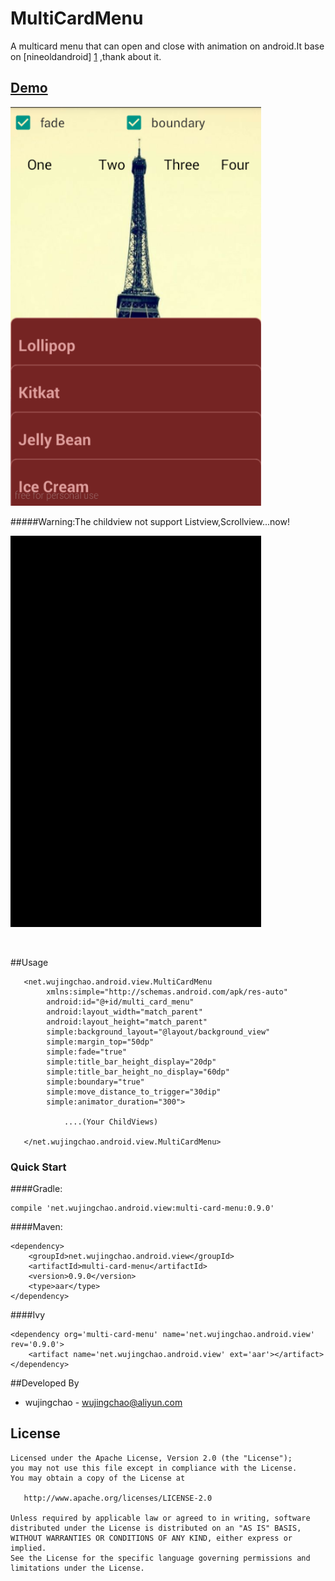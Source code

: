 # MultiCardMenu
 A multicard menu that can open and close with animation on android.It base on [nineoldandroid] [1] ,thank about it.

## <a href="./demo.apk">Demo</a>

   <img src="./multi_card_menu_demo_static.png"  width="401" heigit="638" alt="Screenshot"/>


#####Warning:The childview not support Listview,Scrollview...now!
<br/>
<p>
   <img src="./multi_card_menu_demo.gif"  width="401" heigit="638" alt="Screenshot"/>
</p>

<br/>

##Usage
	
	   <net.wujingchao.android.view.MultiCardMenu
	        xmlns:simple="http://schemas.android.com/apk/res-auto"
	        android:id="@+id/multi_card_menu"
	        android:layout_width="match_parent"
	        android:layout_height="match_parent"
	        simple:background_layout="@layout/background_view"
	        simple:margin_top="50dp"
	        simple:fade="true"
	        simple:title_bar_height_display="20dp"
	        simple:title_bar_height_no_display="60dp"
	        simple:boundary="true"
			simple:move_distance_to_trigger="30dip"
			simple:animator_duration="300">

				....(Your ChildViews)

	   </net.wujingchao.android.view.MultiCardMenu>
	
### Quick Start

####Gradle:

	compile 'net.wujingchao.android.view:multi-card-menu:0.9.0'

####Maven:
	
	<dependency>
		<groupId>net.wujingchao.android.view</groupId>
		<artifactId>multi-card-menu</artifactId>
		<version>0.9.0</version>
		<type>aar</type>
	</dependency>

####Ivy

	<dependency org='multi-card-menu' name='net.wujingchao.android.view' rev='0.9.0'>
		<artifact name='net.wujingchao.android.view' ext='aar'></artifact>
	</dependency>


##Developed By


- wujingchao -  wujingchao@aliyun.com





License
-------

    Licensed under the Apache License, Version 2.0 (the "License");
    you may not use this file except in compliance with the License.
    You may obtain a copy of the License at

       http://www.apache.org/licenses/LICENSE-2.0

    Unless required by applicable law or agreed to in writing, software
    distributed under the License is distributed on an "AS IS" BASIS,
    WITHOUT WARRANTIES OR CONDITIONS OF ANY KIND, either express or implied.
    See the License for the specific language governing permissions and
    limitations under the License.

[1]: https://github.com/JakeWharton/NineOldAndroids
